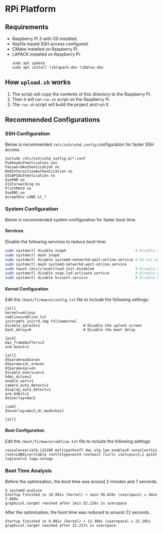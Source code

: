 # RPi Platform

## Requirements

- Raspberry Pi 3 with OS installed.
- Keyfile based SSH access configured.
- CMake installed on Raspberry Pi.
- LAPACK installed on Raspberry Pi.
  ```
  sudo apt update
  sudo apt install liblapack-dev libblas-dev
  ```

## How `upload.sh` works

1. The script will copy the contents of this directory to the Raspberry Pi.
2. Then it will run `run.sh` script on the Raspberry Pi.
3. The `run.sh` script will build the project and run it.

## Recommended Configurations

### SSH Configuration

Below is recommended `/etc/ssh/sshd_config` configuration for faster SSH access

```
Include /etc/ssh/sshd_config.d/*.conf
PubkeyAuthentication yes
PasswordAuthentication no
KbdInteractiveAuthentication no
GSSAPIAuthentication no
UsePAM no
X11Forwarding no
PrintMotd no
UseDNS no
AcceptEnv LANG LC_*
```

### System Configuration

Below is recommended system configuration for faster boot time.

#### Services

Disable the following services to reduce boot time:

```bash
sudo systemctl disable snapd                                # Disable snapd
sudo systemctl mask snapd
sudo systemctl disable systemd-networkd-wait-online.service # Do not wait for network
sudo systemctl mask systemd-networkd-wait-online.service
sudo touch /etc/cloud/cloud-init.disabled                   # Disable cloud-init
sudo systemctl disable snap.lxd.activate.service            # Disable LXD
sudo systemctl disable hciuart.service                      # Disable Bluetooth
```

#### Kernel Configuration

Edit the `/boot/firmware/config.txt` file to include the following settings:

```
[all]
kernel=vmlinuz
cmdline=cmdline.txt
initramfs initrd.img followkernel
disable_splash=1                    # Disable the splash screen
boot_delay=0                        # Disable the boot delay

[pi4]
max_framebuffers=2
arm_boost=1

[all]
dtparam=audio=on
dtparam=i2c_arm=on
dtparam=spi=on
disable_overscan=1
hdmi_drive=2
enable_uart=1
camera_auto_detect=1
display_auto_detect=1
arm_64bit=1
dtoverlay=dwc2

[cm4]
dtoverlay=dwc2,dr_mode=host

[all]
```

#### Boot Configuration

Edit the `/boot/firmware/cmdline.txt` file to include the following settings:

```
console=serial0,115200 multipath=off dwc_otg.lpm_enable=0 console=tty1 root=LABEL=writable rootfstype=ext4 rootwait fixrtc isolcpus=3,2 quiet loglevel=5 logo.nologo
```

### Boot Time Analysis

Before the optimization, the boot time was around 2 minutes and 7 seconds.

```
$ systemd-analyze
Startup finished in 10.991s (kernel) + 1min 56.018s (userspace) = 2min 7.009s
graphical.target reached after 1min 52.216s in userspace
```

After the optimization, the boot time was reduced to around 22 seconds.

```
Startup finished in 9.801s (kernel) + 12.304s (userspace) = 22.105s
graphical.target reached after 12.237s in userspace
```
